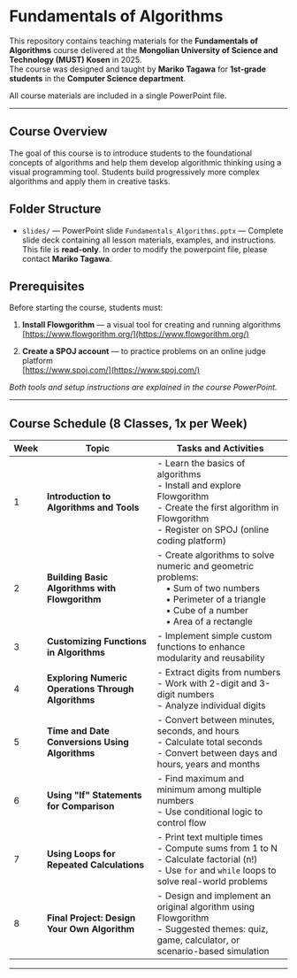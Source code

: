 # Fundamentals of Algorithms

This repository contains teaching materials for the **Fundamentals of Algorithms** course delivered at the **Mongolian University of Science and Technology (MUST) Kosen** in 2025.  
The course was designed and taught by **Mariko Tagawa** for **1st-grade students** in the **Computer Science department**.

All course materials are included in a single PowerPoint file.

---

## Course Overview

The goal of this course is to introduce students to the foundational concepts of algorithms and help them develop algorithmic thinking using a visual programming tool. Students build progressively more complex algorithms and apply them in creative tasks.

## Folder Structure

- `slides/` — PowerPoint slide `Fundamentals_Algorithms.pptx` — Complete slide deck containing all lesson materials, examples, and instructions.
This file is **read-only**. In order to modify the powerpoint file, please contact **Mariko Tagawa**.

## Prerequisites

Before starting the course, students must:

1. **Install Flowgorithm** — a visual tool for creating and running algorithms  
   [https://www.flowgorithm.org/](https://www.flowgorithm.org/)

2. **Create a SPOJ account** — to practice problems on an online judge platform  
   [https://www.spoj.com/](https://www.spoj.com/)

*Both tools and setup instructions are explained in the course PowerPoint.*

---

## Course Schedule (8 Classes, 1x per Week)

| Week | Topic | Tasks and Activities |
|------|-------|-----------------------|
| 1 | **Introduction to Algorithms and Tools** | - Learn the basics of algorithms<br>- Install and explore Flowgorithm<br>- Create the first algorithm in Flowgorithm<br>- Register on SPOJ (online coding platform) |
| 2 | **Building Basic Algorithms with Flowgorithm** | - Create algorithms to solve numeric and geometric problems:<br> • Sum of two numbers<br> • Perimeter of a triangle<br> • Cube of a number<br> • Area of a rectangle |
| 3 | **Customizing Functions in Algorithms** | - Implement simple custom functions to enhance modularity and reusability |
| 4 | **Exploring Numeric Operations Through Algorithms** | - Extract digits from numbers<br>- Work with 2-digit and 3-digit numbers<br>- Analyze individual digits |
| 5 | **Time and Date Conversions Using Algorithms** | - Convert between minutes, seconds, and hours<br>- Calculate total seconds<br>- Convert between days and hours, years and months |
| 6 | **Using "If" Statements for Comparison** | - Find maximum and minimum among multiple numbers<br>- Use conditional logic to control flow |
| 7 | **Using Loops for Repeated Calculations** | - Print text multiple times<br>- Compute sums from 1 to N<br>- Calculate factorial (n!)<br>- Use `for` and `while` loops to solve real-world problems |
| 8 | **Final Project: Design Your Own Algorithm** | - Design and implement an original algorithm using Flowgorithm<br>- Suggested themes: quiz, game, calculator, or scenario-based simulation |

---


